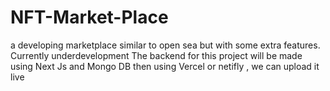 # NFT-Market-Place
a developing marketplace similar to open sea but with some extra features. Currently underdevelopment
The backend for this project will be made using Next Js and Mongo DB
then using Vercel or netifly , we can upload it live
